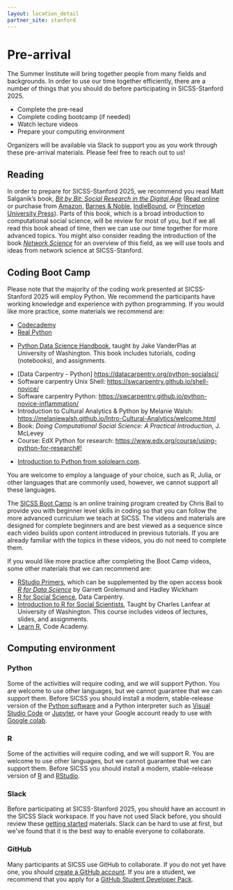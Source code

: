 ```yaml
---
layout: location_detail
partner_site: stanford
---
```


[//]: # (Update the following info to match your location!)

# Pre-arrival

The Summer Institute will bring together people from many fields and backgrounds. In order to use our time together efficiently, there are a number of things that you should do before participating in SICSS-Stanford 2025.

- Complete the pre-read
- Complete coding bootcamp (if needed)
- Watch lecture videos
- Prepare your computing environment

Organizers will be available via Slack to support you as you work through these pre-arrival materials. Please feel free to reach out to us!

## Reading

In order to prepare for SICSS-Stanford 2025, we recommend you read Matt Salganik’s book, *[Bit by Bit: Social Research in the Digital Age](http://www.bitbybitbook.com)* ([Read online](https://www.bitbybitbook.com/en/1st-ed/preface/) or purchase from [Amazon](https://www.amazon.com/Bit-Social-Research-Digital-Age/dp/0691158649), [Barnes & Noble](https://www.barnesandnoble.com/w/bit-by-bit-matthew-salganik/1125483924), [IndieBound](https://www.indiebound.org/book/9780691158648), or [Princeton University Press](https://press.princeton.edu/titles/11057.html)). Parts of this book, which is a broad introduction to computational social science, will be review for most of you, but if we all read this book ahead of time, then we can use our time together for more advanced topics. You might also consider reading the introduction of the book *[Network Science](https://networksciencebook.com/)* for an overview of this field, as we will use tools and ideas from network science at SICSS-Stanford. 

## Coding Boot Camp

Please note that the majority of the coding work presented at SICSS-Stanford 2025 will employ Python. We recommend the participants have working knowledge and experience with python programming. If you would like more practice, some materials we recommend are:

* [Codecademy](https://try.codecademy.com/learn-python-3)
* [Real Python](https://realpython.com/tutorials/basics/)
- [Python Data Science Handbook](https://jakevdp.github.io/PythonDataScienceHandbook/), taught by Jake VanderPlas at University of Washington. This book includes tutorials, coding (notebooks), and assignments.
* [Data Carpentry - Python] https://datacarpentry.org/python-socialsci/
* Software carpentry Unix Shell: <https://swcarpentry.github.io/shell-novice/>
* Software carpentry Python: <https://swcarpentry.github.io/python-novice-inflammation/>
* Introduction to Cultural Analytics & Python by Melanie Walsh: <https://melaniewalsh.github.io/Intro-Cultural-Analytics/welcome.html>
* Book: *Doing Computational Social Science: A Practical Introduction*, J. McLevey
* Course: EdX Python for research: <https://www.edx.org/course/using-python-for-research#!>
- [Introduction to Python from sololearn.com](https://www.sololearn.com/en/learn/courses/python-introduction).

You are welcome to employ a language of your choice, such as R, Julia, or other languages that are commonly used, however, we cannot support all these languages.

The [SICSS Boot Camp](https://sicss.io/boot_camp) is an online training program created by Chris Bail to provide you with beginner level skills in coding so that you can follow the more advanced curriculum we teach at SICSS. The videos and materials are designed for complete beginners and are best viewed as a sequence since each video builds upon content introduced in previous tutorials. If you are already familiar with the topics in these videos, you do not need to complete them.

If you would like more practice after completing the Boot Camp videos, some other materials that we can recommend are:
- [RStudio Primers](https://rstudio.cloud/learn/primers), which can be supplemented by the open access book _[R for Data Science](https://r4ds.had.co.nz/)_ by Garrett Grolemund and Hadley Wickham
- [R for Social Science](https://datacarpentry.org/r-socialsci/), Data Carpentry.  
- [Introduction to R for Social Scientists](https://clanfear.github.io/CSSS508/), Taught by Charles Lanfear at University of Washington. This course includes videos of lectures, slides, and assignments.
- [Learn R](https://www.codecademy.com/learn/learn-r), Code Academy.



<!-- Please note that the majority of the coding work presented at SICSS-Stanford 2025 will employ R. You are welcome to employ a language of your choice, such as Python, Julia, or other languages that are commonly used by computational social scientists.  However, we cannot support each of these languages. -->

## Computing environment


### Python

Some of the activities will require coding, and we will support Python. You are welcome to use other languages, but we cannot guarantee that we can support them. Before SICSS you should install a modern, stable-release version of the [Python software](https://www.python.org/) and a Python interpreter such as [Visual Studio Code](https://code.visualstudio.com/) or [Jupyter](https://jupyter.org/), or have your Google account ready to use with [Google colab](https://colab.research.google.com/).



### R

Some of the activities will require coding, and we will support R. You are welcome to use other languages, but we cannot guarantee that we can support them. Before SICSS you should install a modern, stable-release version of [R](https://www.r-project.org/) and [RStudio](https://rstudio.com/products/rstudio/download/).

### Slack

Before participating at SICSS-Stanford 2025, you should have an account in the SICSS Slack workspace.  If you have not used Slack before, you should review these [getting started](https://slack.com/help/categories/360000049043-Getting-started) materials.  Slack can be hard to use at first, but we've found that it is the best way to enable everyone to collaborate.

### GitHub

Many participants at SICSS use GitHub to collaborate. If you do not yet have one, you should [create a GitHub account](https://github.com/join). If you are a student, we recommend that you apply for a [GitHub Student Developer Pack](https://education.github.com/pack).
